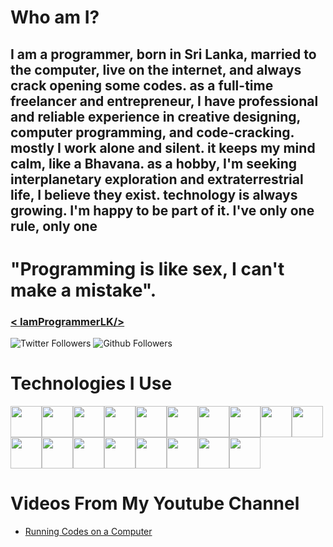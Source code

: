 # Who am I?
## I am a programmer, born in Sri Lanka, married to the computer, live on the internet, and always crack opening some codes. as a full-time freelancer and entrepreneur, I have professional and reliable experience in creative designing, computer programming, and code-cracking. mostly I work alone and silent. it keeps my mind calm, like a Bhavana. as a hobby, I'm seeking interplanetary exploration and extraterrestrial life, I believe they exist. technology is always growing. I'm happy to be part of it. I've only one rule, only one 
# "Programming is like sex, I can't make a mistake".
### [< IamProgrammerLK/>](https://iamprogrammer.lk/)
![Twitter Followers](https://img.shields.io/twitter/follow/IamProgrammerLK?style=social)
![Github Followers](https://img.shields.io/github/followers/IamProgrammerLK?style=social)

# Technologies I Use
<img src="https://cdn.worldvectorlogo.com/logos/php-1.svg" width="50" hight="50"/><img src="https://cdn.worldvectorlogo.com/logos/dart.svg" width="50" hight="50"/><img src="https://cdn.worldvectorlogo.com/logos/logo-javascript.svg" width="50" hight="50"/><img src="https://cdn.worldvectorlogo.com/logos/html5.svg" width="50" hight="50"/><img src="https://cdn.worldvectorlogo.com/logos/css-5.svg" width="50" hight="50"/><img src="https://cdn.worldvectorlogo.com/logos/wordpress-blue.svg" width="50" hight="50"/><img src="https://cdn.worldvectorlogo.com/logos/flutter.svg" width="50" hight="50"/><img src="https://cdn.worldvectorlogo.com/logos/bootstrap-5-1.svg" width="50" hight="50"/><img src="https://cdn.worldvectorlogo.com/logos/visual-studio-code-1.svg" width="50" hight="50"/><img src="https://cdn.worldvectorlogo.com/logos/atom-4.svg" width="50" hight="50"/>
<img src="https://cdn.worldvectorlogo.com/logos/brackets.svg" width="50" hight="50"/><img src="https://cdn.worldvectorlogo.com/logos/github-icon.svg" width="50" hight="50"/><img src="https://cdn.worldvectorlogo.com/logos/composer.svg" width="50" hight="50"/><img src="https://cdn.worldvectorlogo.com/logos/private-packagist.svg" width="50" hight="50"/><img src="https://cdn.worldvectorlogo.com/logos/npm.svg" width="50" hight="50"/><img src="https://cdn.worldvectorlogo.com/logos/android.svg" width="50" hight="50"/><img src="https://cdn.worldvectorlogo.com/logos/linux-tux.svg" width="50" hight="50"/><img src="https://cdn.worldvectorlogo.com/logos/ubuntu-4.svg" width="50" hight="50"/>

# Videos From My Youtube Channel
<!-- YOUTUBE-VIDEOS-LIST:START -->
- [Running Codes on a Computer](https://www.youtube.com/watch?v=JjmVDO_9W_g)
<!-- YOUTUBE-VIDEOS-LIST:END -->



<!--
**IamProgrammerLK/IamProgrammerLK** is a ✨ _special_ ✨ repository because its `README.md` (this file) appears on your GitHub profile.

Here are some ideas to get you started:

- 🔭 I’m currently working on ...
- 🌱 I’m currently learning ...
- 👯 I’m looking to collaborate on ...
- 🤔 I’m looking for help with ...
- 💬 Ask me about ...
- 📫 How to reach me: ...
- 😄 Pronouns: ...
- ⚡ Fun fact: ...
-->
